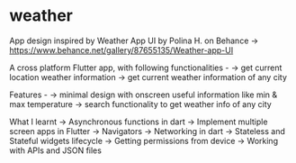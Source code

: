# weather

App design inspired by Weather App UI by Polina H. on Behance -> https://www.behance.net/gallery/87655135/Weather-app-UI

A cross platform Flutter app, with following functionalities -
    -> get current location weather information
    -> get current weather information of any city

Features -
    -> minimal design with onscreen useful information like min & max temperature
    -> search functionality to get weather info of any city

What I learnt
    -> Asynchronous functions in dart
    -> Implement multiple screen apps in Flutter
    -> Navigators 
    -> Networking in dart
    -> Stateless and Stateful widgets lifecycle
    -> Getting permissions from device
    -> Working with APIs and JSON files

